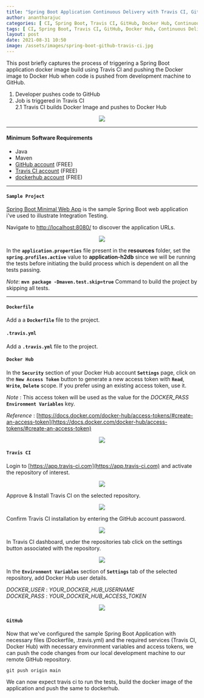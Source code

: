 ```yaml
---
title: "Spring Boot Application Continuous Delivery with Travis CI, GitHub and Docker Hub"
author: anantharajuc
categories: [ CI, Spring Boot, Travis CI, GitHub, Docker Hub, Continuous Delivery ]
tags: [ CI, Spring Boot, Travis CI, GitHub, Docker Hub, Continuous Delivery ]
layout: post
date: 2021-08-31 10:50
image: /assets/images/spring-boot-github-travis-ci.jpg
---
```


This post briefly captures the process of triggering a Spring Boot application docker image build using Travis CI and pushing the Docker image to Docker Hub when code is pushed from development machine to GitHub.

1. Developer pushes code to GitHub
2. Job is triggered in Travis CI  
	2.1 Travis CI builds Docker Image and pushes to Docker Hub  
	
<div style="text-align:center"><img src="{{ site.baseurl }}/assets/images/travis-ci-dockerhhub/continuous-delivery-with-travis-ci-architecture.png" /></div>  
	
---

#### Minimum Software Requirements

- Java
- Maven
- [GitHub account](https://github.com/) (FREE) 
- [Travis CI account](https://www.travis-ci.com/) (FREE) 
- [dockerhub account](https://hub.docker.com/) (FREE) 

---

#### **`Sample Project`**

[Spring Boot Minimal Web App](https://github.com/AnanthaRajuC/Spring-Boot-Minimal-Web-App) is the sample Spring Boot web application i've used to illustrate Integration Testing.  

Navigate to [http://localhost:8080/](http://localhost:8080/) to discover the application URLs.  

<div style="text-align:center"><img src="{{ site.baseurl }}/assets/images/common/spring-boot-minimal-web-app.PNG" /></div>  

In the **`application.properties`** file present in the **resources** folder, set the **`spring.profiles.active`** value to **application-h2db** since we will be running the tests before initiating the build process which is dependent on all the tests passing.  

*Note*: **`mvn package -Dmaven.test.skip=true`** Command to build the project by skipping all tests.

---

#### **`Dockerfile`**

Add a a **`Dockerfile`** file to the project.

<script src="https://gist.github.com/AnanthaRajuC/cb8ff191f322dd8d2220a2f2cb870fbc.js"></script>

#### **`.travis.yml`**  

Add a **`.travis.yml`** file to the project.

<script src="https://gist.github.com/AnanthaRajuC/1a3588a49b06b4623c793001913c557c.js"></script>

#### **`Docker Hub`**  

In the **`Security`** section of your Docker Hub account **`Settings`** page, click on the **`New Access Token`** button to generate a new access token with **`Read`**, **`Write`**, **`Delete`** scope. If you prefer using an existing access token, use it.

*Note* : This access token will be used as the value for the *DOCKER_PASS* **`Environment Variables`** key.

*Reference* : [https://docs.docker.com/docker-hub/access-tokens/#create-an-access-token](https://docs.docker.com/docker-hub/access-tokens/#create-an-access-token)

<div style="text-align:center"><img src="{{ site.baseurl }}/assets/images/travis-ci-dockerhhub/6-docker-hub-access-token.png" /></div>

#### **`Travis CI`**  

Login to [https://app.travis-ci.com](https://app.travis-ci.com) and activate the repository of interest.

<div style="text-align:center"><img src="{{ site.baseurl }}/assets/images/travis-ci-dockerhhub/1-travis-ci-login.png" /></div>

Approve & Install Travis CI on the selected repository.

<div style="text-align:center"><img src="{{ site.baseurl }}/assets/images/travis-ci-dockerhhub/2-github-approve-install-travis-ci.png" /></div>

Confirm  Travis CI installation by entering the GitHub account password.

<div style="text-align:center"><img src="{{ site.baseurl }}/assets/images/travis-ci-dockerhhub/3-confirm-access.png" /></div>

In Travis CI dashboard, under the repositories tab click on the settings button associated with the repository.

<div style="text-align:center"><img src="{{ site.baseurl }}/assets/images/travis-ci-dockerhhub/4-repositories.png" /></div>

In the **`Environment Variables`** section of **`Settings`** tab of the selected repository, add Docker Hub user details.

*DOCKER_USER* : *YOUR_DOCKER_HUB_USERNAME*  
*DOCKER_PASS* : *YOUR_DOCKER_HUB_ACCESS_TOKEN*  

<div style="text-align:center"><img src="{{ site.baseurl }}/assets/images/travis-ci-dockerhhub/5-docker-hub-credentials.png" /></div>

#### **`GitHub`**  

Now that we've configured the sample Spring Boot Application with necessary files (Dockerfile, .travis.yml) and the required services (Travis CI, Docker Hub) with necessary environment variables and access tokens, we can push the code changes from our local development machine to our remote GitHub repository. 

```shell
git push origin main
```

We can now expect travis ci to run the tests, build the docker image of the application and push the same to dockerhub.




